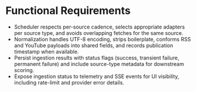 # Functional Requirements
- Scheduler respects per-source cadence, selects appropriate adapters per source type, and avoids overlapping fetches for the same source.
- Normalization handles UTF-8 encoding, strips boilerplate, conforms RSS and YouTube payloads into shared fields, and records publication timestamp when available.
- Persist ingestion results with status flags (success, transient failure, permanent failure) and include source-type metadata for downstream scoring.
- Expose ingestion status to telemetry and SSE events for UI visibility, including rate-limit and provider error details.
